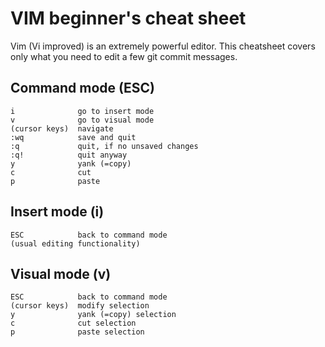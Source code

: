 # VIM beginner's cheat sheet

Vim (Vi improved) is an extremely powerful editor. This cheatsheet covers only
what you need to edit a few git commit messages.

## Command mode (ESC)

    i              go to insert mode
    v              go to visual mode
    (cursor keys)  navigate
    :wq            save and quit
    :q             quit, if no unsaved changes
    :q!            quit anyway
    y              yank (=copy)
    c              cut
    p              paste

## Insert mode (i)

    ESC            back to command mode
    (usual editing functionality)

## Visual mode (v)

    ESC            back to command mode
    (cursor keys)  modify selection
    y              yank (=copy) selection
    c              cut selection
    p              paste selection
